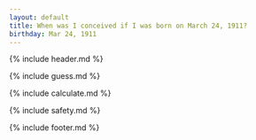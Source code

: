 ```yaml
---
layout: default
title: When was I conceived if I was born on March 24, 1911?
birthday: Mar 24, 1911
---
```


{% include header.md %}

{% include guess.md %}

{% include calculate.md %}

{% include safety.md %}

{% include footer.md %}



